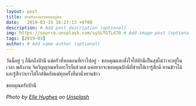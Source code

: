 ```yaml
---
layout: post
title: สำหรับอาหารตอนอยู่หอ
date:   2019-03-15 16:27:13 +0700
description: # Add post description (optional)
img: https://source.unsplash.com/sySLTGTLd78 # Add image post (optional)
tags: [2019-03]
author: # Add name author (optional)
---
```

วันนี้อยู่ ๆ ก็นึกถึงป้านี แม่ครัวที่หอตอนที่เราไปอยู่ - ขอบคุณและตั้งใจให้ป้านีเป็นสุขไม่ว่าจะอยู่ในเวลา พลังงาน จิตวิญญาณหรืออะไรก็แล้วแต่ แค่อยากจะขอบคุณป้านีที่ช่วยให้เรารู้สึกดี ทานข้าวได้ และรู้สึกว่าเราได้ใกล้ชิดกับแม่ทุกครั้งที่มานั่งทานข้าว

ขอบคุณครับป้านี

*Photo by [Elle Hughes](https://unsplash.com/@ohforkyes) on [Unsplash](https://unsplash.com)*
